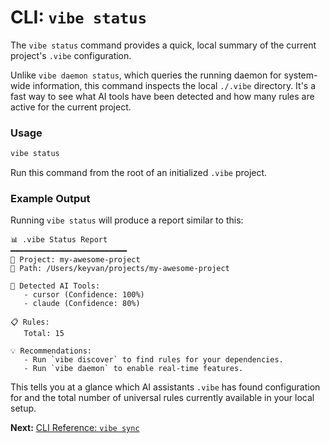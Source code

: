 # CLI: `vibe status`

The `vibe status` command provides a quick, local summary of the current project's `.vibe` configuration.

Unlike `vibe daemon status`, which queries the running daemon for system-wide information, this command inspects the local `./.vibe` directory. It's a fast way to see what AI tools have been detected and how many rules are active for the current project.

### Usage

```bash
vibe status
```

Run this command from the root of an initialized `.vibe` project.

### Example Output

Running `vibe status` will produce a report similar to this:

```
📊 .vibe Status Report
━━━━━━━━━━━━━━━━━━━━━━━━━━
📁 Project: my-awesome-project
📍 Path: /Users/keyvan/projects/my-awesome-project

🤖 Detected AI Tools:
   - cursor (Confidence: 100%)
   - claude (Confidence: 80%)

📋 Rules:
   Total: 15

💡 Recommendations:
   - Run `vibe discover` to find rules for your dependencies.
   - Run `vibe daemon` to enable real-time features.
```

This tells you at a glance which AI assistants `.vibe` has found configuration for and the total number of universal rules currently available in your local setup.

**Next:** [CLI Reference: `vibe sync`](./05-sync.md)
